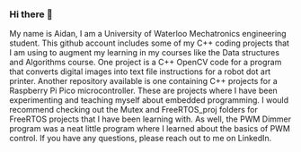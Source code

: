 ### Hi there 👋
My name is Aidan, I am a University of Waterloo Mechatronics engineering student. This github account includes some of my C++ coding projects that I am using to augment my learning in my courses like the Data structures and Algorithms course. One project is a C++ OpenCV code for a program that converts digital images into text file instructions for a robot dot art printer. Another repository available is one containing C++ projects for a Raspberry Pi Pico microcontroller. These are projects where I have been experimenting and teaching myself about embedded programming. I would recommend checking out the Mutex and FreeRTOS_proj folders for FreeRTOS projects that I have been learning with. As well, the PWM Dimmer program was a neat little program where I learned about the basics of PWM control. If you have any questions, please reach out to me on LinkedIn. 
<!--
**adnfletch/adnfletch** is a ✨ _special_ ✨ repository because its `README.md` (this file) appears on your GitHub profile.

Here are some ideas to get you started:

- 🔭 I’m currently working on ...
- 🌱 I’m currently learning ...
- 👯 I’m looking to collaborate on ...
- 🤔 I’m looking for help with ...
- 💬 Ask me about ...
- 📫 How to reach me: ...
- 😄 Pronouns: ...
- ⚡ Fun fact: ...
-->
